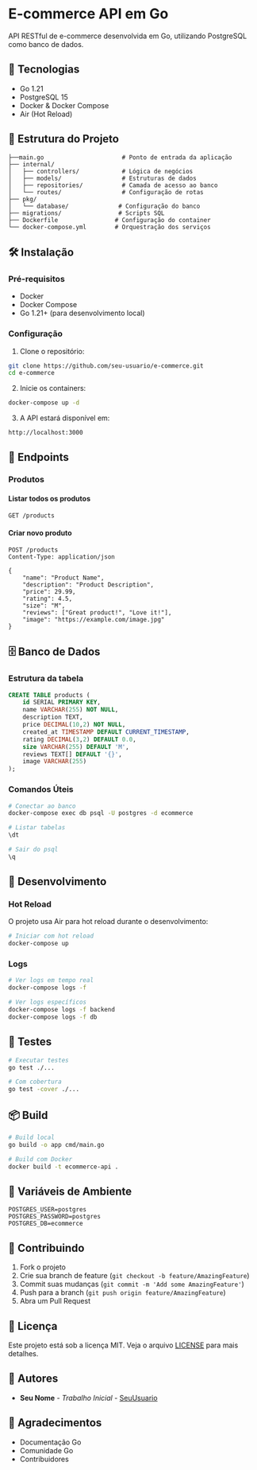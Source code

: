 # E-commerce API em Go

API RESTful de e-commerce desenvolvida em Go, utilizando PostgreSQL como banco de dados.

## 🚀 Tecnologias

- Go 1.21
- PostgreSQL 15
- Docker & Docker Compose
- Air (Hot Reload)

## 📁 Estrutura do Projeto

```
├──main.go                      # Ponto de entrada da aplicação
├── internal/
│   ├── controllers/            # Lógica de negócios
│   ├── models/                 # Estruturas de dados
│   ├── repositories/           # Camada de acesso ao banco
│   └── routes/                 # Configuração de rotas
├── pkg/
│   └── database/              # Configuração do banco
├── migrations/                # Scripts SQL
├── Dockerfile                # Configuração do container
└── docker-compose.yml        # Orquestração dos serviços
```

## 🛠️ Instalação

### Pré-requisitos

- Docker
- Docker Compose
- Go 1.21+ (para desenvolvimento local)

### Configuração

1. Clone o repositório:
```bash
git clone https://github.com/seu-usuario/e-commerce.git
cd e-commerce
```

2. Inicie os containers:
```bash
docker-compose up -d
```

3. A API estará disponível em:
```
http://localhost:3000
```

## 📡 Endpoints

### Produtos

#### Listar todos os produtos
```http
GET /products
```

#### Criar novo produto
```http
POST /products
Content-Type: application/json

{
    "name": "Product Name",
    "description": "Product Description",
    "price": 29.99,
    "rating": 4.5,
    "size": "M",
    "reviews": ["Great product!", "Love it!"],
    "image": "https://example.com/image.jpg"
}
```

## 🗄️ Banco de Dados

### Estrutura da tabela

```sql
CREATE TABLE products (
    id SERIAL PRIMARY KEY,
    name VARCHAR(255) NOT NULL,
    description TEXT,
    price DECIMAL(10,2) NOT NULL,
    created_at TIMESTAMP DEFAULT CURRENT_TIMESTAMP,
    rating DECIMAL(3,2) DEFAULT 0.0,
    size VARCHAR(255) DEFAULT 'M',
    reviews TEXT[] DEFAULT '{}',
    image VARCHAR(255)
);
```

### Comandos Úteis

```bash
# Conectar ao banco
docker-compose exec db psql -U postgres -d ecommerce

# Listar tabelas
\dt

# Sair do psql
\q
```

## 🔧 Desenvolvimento

### Hot Reload

O projeto usa Air para hot reload durante o desenvolvimento:

```bash
# Iniciar com hot reload
docker-compose up
```

### Logs

```bash
# Ver logs em tempo real
docker-compose logs -f

# Ver logs específicos
docker-compose logs -f backend
docker-compose logs -f db
```

## 🧪 Testes

```bash
# Executar testes
go test ./...

# Com cobertura
go test -cover ./...
```

## 📦 Build

```bash
# Build local
go build -o app cmd/main.go

# Build com Docker
docker build -t ecommerce-api .
```

## 🔐 Variáveis de Ambiente

```env
POSTGRES_USER=postgres
POSTGRES_PASSWORD=postgres
POSTGRES_DB=ecommerce
```

## 🤝 Contribuindo

1. Fork o projeto
2. Crie sua branch de feature (`git checkout -b feature/AmazingFeature`)
3. Commit suas mudanças (`git commit -m 'Add some AmazingFeature'`)
4. Push para a branch (`git push origin feature/AmazingFeature`)
5. Abra um Pull Request

## 📝 Licença

Este projeto está sob a licença MIT. Veja o arquivo [LICENSE](LICENSE) para mais detalhes.

## 👥 Autores

* **Seu Nome** - *Trabalho Inicial* - [SeuUsuario](https://github.com/SeuUsuario)

## 🎉 Agradecimentos

* Documentação Go
* Comunidade Go
* Contribuidores